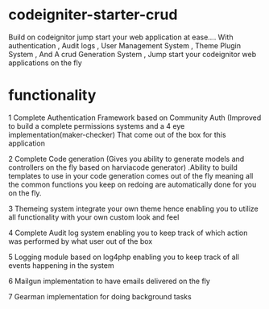 # codeigniter-starter-crud
Build on codeignitor jump start your web application at ease.... With authentication , Audit logs , User Management System , Theme Plugin System , And A crud Generation System , Jump start your codeignitor web applications on the fly

# functionality

1 Complete Authentication Framework based on Community Auth (Improved to build a complete permissions systems and a 4 eye implementation(maker-checker) That come out of the box for this application

2 Complete Code generation (Gives you ability to generate models and controllers on the fly based on harviacode generator) .Ability to build templates to use in your code generation comes out of the fly meaning all the common functions you keep on redoing are automatically done for you on the fly.

3 Themeing system integrate your own theme hence enabling you to utilize all functionality with your own custom look and feel

4 Complete Audit log system enabling you to keep track of which action was performed by what user out of the box

5 Logging module based on log4php enabling you to keep track of all events happening in the system

6 Mailgun implementation to have emails delivered on the fly

7 Gearman implementation for doing background tasks
